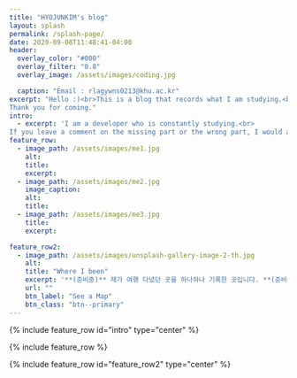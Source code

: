 ```yaml
---
title: "HYOJUNKIM's blog"
layout: splash
permalink: /splash-page/
date: 2020-09-08T11:48:41-04:00
header:
  overlay_color: "#000"
  overlay_filter: "0.8"
  overlay_image: /assets/images/coding.jpg

  caption: "Email : rlagywns0213@khu.ac.kr"
excerpt: "Hello :)<br>This is a blog that records what I am studying.<br>
Thank you for coming."
intro:
  - excerpt: 'I am a developer who is constantly studying.<br>
If you leave a comment on the missing part or the wrong part, I would appreciate it.'
feature_row:
  - image_path: /assets/images/me1.jpg
    alt:
    title:
    excerpt:
  - image_path: /assets/images/me2.jpg
    image_caption:
    alt:
    title:
  - image_path: /assets/images/me3.jpg
    title:
    excerpt:

feature_row2:
  - image_path: /assets/images/unsplash-gallery-image-2-th.jpg
    alt:
    title: "Where I been"
    excerpt: '**(준비중)** 제가 여행 다녔던 곳을 하나하나 기록한 곳입니다. **(준비중)**'
    url: ""
    btn_label: "See a Map"
    btn_class: "btn--primary"
---
```


{% include feature_row id="intro" type="center" %}

{% include feature_row %}

{% include feature_row id="feature_row2" type="center" %}
